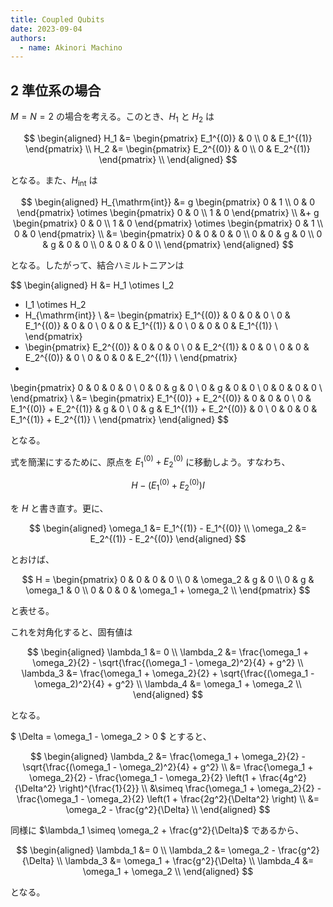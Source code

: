 ```yaml
---
title: Coupled Qubits
date: 2023-09-04
authors:
  - name: Akinori Machino
---
```


## 2 準位系の場合

$M=N=2$ の場合を考える。このとき、$H_1$ と $H_2$ は

$$
\begin{aligned}
H_1 &= \begin{pmatrix}
E_1^{(0)} & 0 \\
0 & E_1^{(1)}
\end{pmatrix} \\
H_2 &= \begin{pmatrix}
E_2^{(0)} & 0 \\
0 & E_2^{(1)}
\end{pmatrix} \\
\end{aligned}
$$

となる。また、$H_{\mathrm{int}}$ は

$$
\begin{aligned}
H_{\mathrm{int}} &= g
\begin{pmatrix}
0 & 1 \\
0 & 0
\end{pmatrix}
\otimes
\begin{pmatrix}
0 & 0 \\
1 & 0
\end{pmatrix} \\
&+ g
\begin{pmatrix}
0 & 0 \\
1 & 0
\end{pmatrix}
\otimes
\begin{pmatrix}
0 & 1 \\
0 & 0
\end{pmatrix} \\
&=
\begin{pmatrix}
0 & 0 & 0 & 0 \\
0 & 0 & g & 0 \\
0 & g & 0 & 0 \\
0 & 0 & 0 & 0 \\
\end{pmatrix}
\end{aligned}
$$

となる。したがって、結合ハミルトニアンは

$$
\begin{aligned}
H &= H_1 \otimes I_2
+ I_1 \otimes H_2
+ H_{\mathrm{int}} \\
&= \begin{pmatrix}
E_1^{(0)} & 0 & 0 & 0 \\
0 & E_1^{(0)} & 0 & 0 \\
0 & 0 & E_1^{(1)} & 0 \\
0 & 0 & 0 & E_1^{(1)} \\
\end{pmatrix}
+ \begin{pmatrix}
E_2^{(0)} & 0 & 0 & 0 \\
0 & E_2^{(1)} & 0 & 0 \\
0 & 0 & E_2^{(0)} & 0 \\
0 & 0 & 0 & E_2^{(1)} \\
\end{pmatrix}
+
\begin{pmatrix}
0 & 0 & 0 & 0 \\
0 & 0 & g & 0 \\
0 & g & 0 & 0 \\
0 & 0 & 0 & 0 \\
\end{pmatrix} \\
&= \begin{pmatrix}
E_1^{(0)} + E_2^{(0)} & 0 & 0 & 0 \\
0 & E_1^{(0)} + E_2^{(1)} & g & 0 \\
0 & g & E_1^{(1)} + E_2^{(0)} & 0 \\
0 & 0 & 0 & E_1^{(1)} + E_2^{(1)} \\
\end{pmatrix}
\end{aligned}
$$

となる。

式を簡潔にするために、原点を $E_1^{(0)} + E_2^{(0)}$ に移動しよう。すなわち、

$$
H - (E_1^{(0)} + E_2^{(0)}) I
$$

を $H$ と書き直す。更に、

$$
\begin{aligned}
\omega_1 &= E_1^{(1)} - E_1^{(0)} \\
\omega_2 &= E_2^{(1)} - E_2^{(0)}
\end{aligned}
$$

とおけば、

$$
H = \begin{pmatrix}
0 & 0 & 0 & 0 \\
0 & \omega_2 & g & 0 \\
0 & g & \omega_1 & 0 \\
0 & 0 & 0 & \omega_1 + \omega_2 \\
\end{pmatrix}
$$

と表せる。

これを対角化すると、固有値は

$$
\begin{aligned}
\lambda_1 &= 0 \\
\lambda_2 &= \frac{\omega_1 + \omega_2}{2} - \sqrt{\frac{(\omega_1 - \omega_2)^2}{4} + g^2} \\
\lambda_3 &= \frac{\omega_1 + \omega_2}{2} + \sqrt{\frac{(\omega_1 - \omega_2)^2}{4} + g^2} \\
\lambda_4 &= \omega_1 + \omega_2 \\
\end{aligned}
$$

となる。

$ \Delta = \omega_1 - \omega_2 > 0 $ とすると、

$$
\begin{aligned}
\lambda_2 &= \frac{\omega_1 + \omega_2}{2} - \sqrt{\frac{(\omega_1 - \omega_2)^2}{4} + g^2} \\
&= \frac{\omega_1 + \omega_2}{2} - \frac{\omega_1 - \omega_2}{2} \left(1 + \frac{4g^2}{\Delta^2} \right)^{\frac{1}{2}} \\
&\simeq \frac{\omega_1 + \omega_2}{2} - \frac{\omega_1 - \omega_2}{2} \left(1 + \frac{2g^2}{\Delta^2} \right) \\
&= \omega_2 - \frac{g^2}{\Delta} \\
\end{aligned}
$$

同様に $\lambda_1 \simeq \omega_2 + \frac{g^2}{\Delta}$ であるから、

$$
\begin{aligned}
\lambda_1 &= 0 \\
\lambda_2 &= \omega_2 - \frac{g^2}{\Delta} \\
\lambda_3 &= \omega_1 + \frac{g^2}{\Delta} \\
\lambda_4 &= \omega_1 + \omega_2 \\
\end{aligned}
$$

となる。
